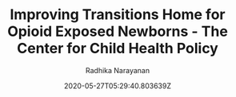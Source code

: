 ---
aliases: /infographics/improving-transitions-home-for-opioid-exposed-newborns-the-center-for-child-health-policy
archetype: curate-infographics
author:
- Radhika Narayanan
basePath: /communities/femtech/infographics/
breadcrumbLinks:
- /
- /communities/
- /communities/femtech/
- /communities/femtech/infographics
- '#'
breadcrumbs:
- Home
- Communities
- FemTech
- Infographics
- Improving Transitions Home for Opioid Exposed Newborns - The Center for Child Health
  Policy
categories: []
contentCategories: medigy-femtech-infographics
date: '2020-05-27T05:29:40.803639Z'
description: ''
favIconImage:
  alt: Improving Transitions Home for Opioid Exposed Newborns - The Center for Child
    Health Policy
  format: ICO
  href: 2f4a421a-d3d6-55a9-80ad-e9ebc7663d46-favIconImage.ico
  size:
  - 64
  - 64
  valid: true
  workPackage: 1391
  wpAttachment:
    fileName: Curated_Source_FavIcon.png
    link: /api/v3/attachments/3920/content
featuredImage:
  alt: Improving Transitions Home for Opioid Exposed Newborns - The Center for Child
    Health Policy
  format: JPEG
  href: 2f4a421a-d3d6-55a9-80ad-e9ebc7663d46-featuredImage.jpeg
  size:
  - 2445
  - 3176
  valid: true
  workPackage: 1391
  wpAttachment:
    fileName: Curated_Featured_Image.png
    link: /api/v3/attachments/6520/content
htmlMetaData:
- Generator: Drupal 8 (https://www.drupal.org)
  HandheldFriendly: 'true'
  MobileOptimized: width
  site_url: childhealthpolicy
  viewport: width=device-width, initial-scale=1.0
id: 1391
identifier: FemTech
link:
  brand: vumc.org
  href: https://www.vumc.org/childhealthpolicy/team-hope-infographic-full-size
  original: https://www.vumc.org/childhealthpolicy/team-hope-infographic-full-size
mastHead: FemTech CoP
mdName: 2f4a421a-d3d6-55a9-80ad-e9ebc7663d46
openGraphMetaData:
- null
openProjectCustomFields:
  cleanUrl: https://www.vumc.org/childhealthpolicy/team-hope-infographic-full-size
  sourceUrl: https://www.vumc.org/childhealthpolicy/team-hope-infographic-full-size
openProjectWorkPackageType: Infographics
owlType: Medigy Communities
searchCategory: Infographics
slug: vumc-improving-transitions-home-for-opioid-exposed-newborns-the-center-for-child-health-policy
source: open-project-curations
status: ''
sub: infographics
tags:
- infographics
title: Improving Transitions Home for Opioid Exposed Newborns - The Center for Child
  Health Policy
twitterMetaData:
- null
type: communities/medigy-femtech
---